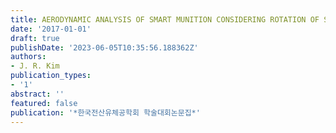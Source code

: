 ```yaml
---
title: AERODYNAMIC ANALYSIS OF SMART MUNITION CONSIDERING ROTATION OF SHELL
date: '2017-01-01'
draft: true
publishDate: '2023-06-05T10:35:56.188362Z'
authors:
- J. R. Kim
publication_types:
- '1'
abstract: ''
featured: false
publication: '*한국전산유체공학회 학술대회논문집*'
---
```



